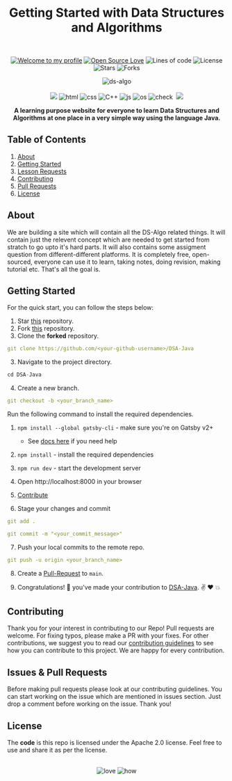 <h1 align="center">Getting Started with Data Structures and Algorithms</h1> 
<br>

<div align="center">

[![Welcome to my profile](https://img.shields.io/badge/Hello,Programmer!-Welcome-blue.svg?style=flat&logo=github)](https://github.com/utkarsh1504)
[![Open Source Love](https://badges.frapsoft.com/os/v2/open-source.svg?v=103)](https://github.com/utkarsh1504/DSA-Java)
![Lines of code](https://img.shields.io/tokei/lines/github/utkarsh1504/DSA-Java?color=red&label=Lines%20of%20Code)
![License](https://img.shields.io/badge/License-Apache-red.svg)
![Stars](https://img.shields.io/github/stars/utkarsh1504/DSA-Java?style=flat&logo=github)
![Forks](https://img.shields.io/github/forks/utkarsh1504/DSA-Java?style=flat&logo=github)

</div>

<div align="center">
  <img src="./static/readme.svg" alt="ds-algo">
</div>

<br>

<div align="center">
  <img src="https://forthebadge.com/images/badges/for-you.svg" />
  <img src="https://forthebadge.com/images/badges/uses-html.svg" alt="html">
  <img src="https://forthebadge.com/images/badges/made-with-markdown.svg" alt="css">
  <img src="https://forthebadge.com/images/badges/made-with-c-plus-plus.svg" alt="C++">
  <img src="https://forthebadge.com/images/badges/made-with-javascript.svg" alt="js">
  <img src="https://forthebadge.com/images/badges/open-source.svg" alt="os">
  <img src="https://forthebadge.com/images/badges/check-it-out.svg" alt="check">
  <img src="" alt="">
  <img src="https://forthebadge.com/images/badges/built-by-developers.svg" />
</div>

<p align="center">
  <b>A learning purpose website for everyone to learn Data Structures and Algorithms at one place in a very simple way using the language Java.</b>
</p>

<h2>Table of Contents</h2>
<ol>
    <li><a href="#about">About</a></li>
    <li><a href="#getting-started">Getting Started</a></li>
    <li><a href="#request-docs">Lesson Requests</a></li>
    <li><a href="#contribute">Contributing</a></li>
    <li><a href="#prs">Pull Requests</a></li>
    <li><a href="#license">License</a></li>
</ol>

## **About**

We are building a site which will contain all the DS-Algo related things. It will contain just the relevent concept which are needed to get started from stratch to go upto it's hard parts. It will also contains some assigment question from different-different platforms. It is completely free, open-sourced, everyone can use it to learn, taking notes, doing revision, making tutorial etc. That's all the goal is.

## **Getting Started**

For the quick start, you can follow the steps below:

1. Star <a href="https://github.com/utkarsh1504/DSA-Java" title="this">this</a> repository.
2. Fork <a href="https://github.com/utkarsh1504/DSA-Java" title="this">this</a> repository.
3. Clone the **forked** repository.

```yml
git clone https://github.com/<your-github-username>/DSA-Java
```

3. Navigate to the project directory.

```py
cd DSA-Java
```

4. Create a new branch.

```yml
git checkout -b <your_branch_name>
```

Run the following command to install the required dependencies.

1. `npm install --global gatsby-cli` - make sure you're on Gatsby v2+
   - See [docs here](https://next.gatsbyjs.org/docs/) if you need help
2. `npm install` - install the required dependencies
3. `npm run dev` - start the development server
4. Open http://localhost:8000 in your browser

5. <a href="/CONTRIBUTING.md">Contribute</a>

6. Stage your changes and commit

```yml
git add .

git commit -m "<your_commit_message>"
```

7. Push your local commits to the remote repo.

```yml
git push -u origin <your_branch_name>
```

8. Create a <a href="https://docs.github.com/en/github/collaborating-with-pull-requests/proposing-changes-to-your-work-with-pull-requests/creating-a-pull-request" title="Pull Request">Pull-Request</a> to `main`.

9. Congratulations! 🎉 you've made your contribution to <a href="https://github.com/utkarsh1504/DSA-Java" title="DSA-Java">DSA-Java</a>. ✌️ ❤️ 💥

<h2 id="contribute">Contributing</h2>
<p>
   Thank you for your interest in contributing to our Repo! Pull requests are welcome. For fixing typos, please make a PR with your fixes. For other contributions, we suggest you to read our <a href="/CONTRIBUTING.md">contribution guidelines</a> to see how you can contribute to this project. We are happy for every contribution. 
    
</p>

<h2 id="prs">Issues & Pull Requests</h2>

Before making pull requests please look at our contributing guidelines. You can start working on the issue which are mentioned in issues section. Just drop a comment before working on the issue. Thank you!

<h2 id="license">License</h2>

The **code** is this repo is licensed under the Apache 2.0 license. Feel free to use and share it as per the license.

<br>

<div align="center">
 <img src="https://forthebadge.com/images/badges/built-with-love.svg" alt="love" />
 <img src="https://forthebadge.com/images/badges/thats-how-they-get-you.svg" alt="how">
</div>
